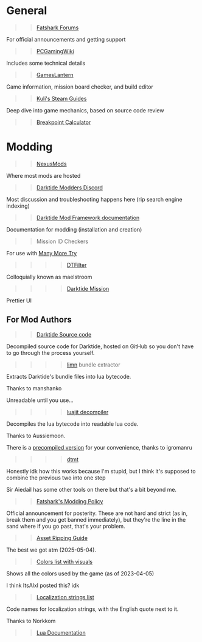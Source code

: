 # General
>> [Fatshark Forums](https://forums.fatsharkgames.com/)

For official announcements and getting support

>> [PCGamingWiki](https://www.pcgamingwiki.com/wiki/Warhammer_40,000:_Darktide)

Includes some technical details

>> [GamesLantern](https://darktide.gameslantern.com/)

Game information, mission board checker, and build editor

>> [Kuli's Steam Guides](https://steamcommunity.com/id/kulii/myworkshopfiles/?section=guides&appid=1361210)

Deep dive into game mechanics, based on source code review

>> [Breakpoint Calculator](https://dt.wartide.net/calc/)

# Modding
>> [NexusMods](https://www.nexusmods.com/games/warhammer40kdarktide)

Where most mods are hosted

>> [Darktide Modders Discord](https://discord.gg/rKYWtaDx4D)

Most discussion and troubleshooting happens here (rip search engine indexing)

>> [Darktide Mod Framework documentation](https://dmf-docs.darkti.de/#/)

Documentation for modding (installation and creation)

>> Mission ID Checkers

For use with [Many More Try](https://www.nexusmods.com/warhammer40kdarktide/mods/175)

>>>> [DTFilter](https://maelstroom.net/)

Colloquially known as maelstroom

>>>> [Darktide Mission](https://otwako.github.io/darktide-mission/)

Prettier UI

## For Mod Authors
>> [Darktide Source code](https://github.com/Aussiemon/Darktide-Source-Code)

Decompiled source code for Darktide, hosted on GitHub so you don't have to go through the process yourself. 

>>>> [limn](https://github.com/manshanko/limn) bundle extractor

Extracts Darktide's bundle files into lua bytecode. 

Thanks to manshanko

Unreadable until you use...

>>>> [luajit decompiler](https://github.com/Aussiemon/luajit-decompiler-v2)

Decompiles the lua bytecode into readable lua code. 

Thanks to Aussiemoon.

There is a [precompiled version](https://github.com/igromanru/luajit-decompiler-v2/releases/latest) for your convenience, thanks to igromanru

>>>> [dtmt](https://git.sclu1034.dev/bitsquid_dt/dtmt)

Honestly idk how this works because I'm stupid, but I think it's supposed to combine the previous two into one step

Sir Aiedail has some other tools on there but that's a bit beyond me.

>> [Fatshark's Modding Policy](https://forums.fatsharkgames.com/t/darktide-modding-policy/75407)

Official announcement for posterity. These are not hard and strict (as in, break them and you get banned immediately), but they're the line in the sand where if you go past, that's your problem.

>> [Asset Ripping Guide](https://steamcommunity.com/sharedfiles/filedetails/?id=2918680531)

The best we got atm (2025-05-04). 

>> [Colors list with visuals](https://jsbin.com/zidudotofo/)

Shows all the colors used by the game (as of 2023-04-05)

I think ItsAlxl posted this? idk

>> [Localization strings list](https://docs.google.com/spreadsheets/d/1Q8DPKKO4HSY1f5UrO6nWYk8vo-WfuzOXzZbl1944rYg/edit?usp=sharing)

Code names for localization strings, with the English quote next to it.

Thanks to Norkkom

>> [Lua Documentation](https://www.luadocs.com/)